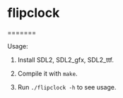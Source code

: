 # flipclock

=======

Usage:

1. Install SDL2, SDL2_gfx, SDL2_ttf.

2. Compile it with `make`.

3. Run `./flipclock -h` to see usage.
